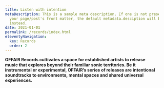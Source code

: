```yaml
---
title: Listen with intention
metaDescription: This is a sample meta description. If one is not present in
  your page/post's front matter, the default metadata.desciption will be used
  instead.
date: 2021-01-01
permalink: /records/index.html
eleventyNavigation:
  key: Records
  order: 2
---
```

**OFFAIR Records cultivates a space for established artists to release music that explores beyond their familiar sonic territories. Be it instrumental or experimental, OFFAIR’s series of releases are intentional soundtracks to environments, mental spaces and shared universal experiences.**